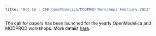 ```yaml
---
title: "Oct 16 : CFP OpenModelica/MODPROD Workshops February 2013"
---
```

<p>The call for papers has been launched for the yearly OpenModelica and MODPROD workshops. More details <a title="Call for papers" href="/events/modprod/modprod-2013">here</a>.</p>